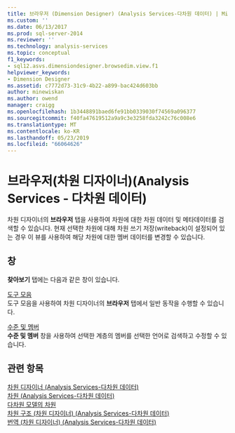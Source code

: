 ```yaml
---
title: 브라우저 (Dimension Designer) (Analysis Services-다차원 데이터) | Microsoft Docs
ms.custom: ''
ms.date: 06/13/2017
ms.prod: sql-server-2014
ms.reviewer: ''
ms.technology: analysis-services
ms.topic: conceptual
f1_keywords:
- sql12.asvs.dimensiondesigner.browsedim.view.f1
helpviewer_keywords:
- Dimension Designer
ms.assetid: c7772d73-31c9-4b22-a899-bac424d603bb
author: minewiskan
ms.author: owend
manager: craigg
ms.openlocfilehash: 1b3448891baed6fe91bb0339030f74569a096377
ms.sourcegitcommit: f40fa47619512a9a9c3e3258fda3242c76c008e6
ms.translationtype: MT
ms.contentlocale: ko-KR
ms.lasthandoff: 05/23/2019
ms.locfileid: "66064626"
---
```

# <a name="browser-dimension-designer-analysis-services---multidimensional-data"></a>브라우저(차원 디자이너)(Analysis Services - 다차원 데이터)
  차원 디자이너의 **브라우저** 탭을 사용하여 차원에 대한 차원 데이터 및 메타데이터를 검색할 수 있습니다. 현재 선택한 차원에 대해 차원 쓰기 저장(writeback)이 설정되어 있는 경우 이 뷰를 사용하여 해당 차원에 대한 멤버 데이터를 변경할 수 있습니다.  
  
## <a name="panes"></a>창  
 **찾아보기** 탭에는 다음과 같은 창이 있습니다.  
  
 [도구 모음](toolbar-browser-tab-dimension-designer-analysis-services-multidimensional-data.md)  
 도구 모음을 사용하여 차원 디자이너의 **브라우저** 탭에서 일반 동작을 수행할 수 있습니다.  
  
 [수준 및 멤버](level-members-dimension-designer-analysis-services-multidimensional-data.md)  
 **수준 및 멤버** 창을 사용하여 선택한 계층의 멤버를 선택한 언어로 검색하고 수정할 수 있습니다.  
  
## <a name="see-also"></a>관련 항목  
 [차원 디자이너 &#40;Analysis Services-다차원 데이터&#41;](dimension-designer-analysis-services-multidimensional-data.md)   
 [차원 &#40;Analysis Services-다차원 데이터&#41;](multidimensional-models-olap-logical-dimension-objects/dimensions-analysis-services-multidimensional-data.md)   
 [다차원 모델의 차원](multidimensional-models/dimensions-in-multidimensional-models.md)   
 [차원 구조 &#40;차원 디자이너&#41; &#40;Analysis Services-다차원 데이터&#41;](dimension-structure-dimension-designer-analysis-services-multidimensional-data.md)   
 [번역 &#40;차원 디자이너&#41; &#40;Analysis Services-다차원 데이터&#41;](translations-dimension-designer-analysis-services-multidimensional-data.md)  
  
  
